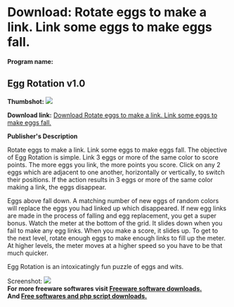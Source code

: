 # Download: Rotate eggs to make a link. Link some eggs to make eggs fall.

**Program name:**

## Egg Rotation v1.0

  
**Thumbshot:** ![](http://www.freewarefiles.com/screenshot/eggrotation_screen_md.jpg)   
  
**Download link:** [Download Rotate eggs to make a link. Link some eggs to make eggs fall.](http://freesoftwares.boysofts.com/Egg-Rotation-V_program_25420.html)  
  


**Publisher's Description**  
  


Rotate eggs to make a link. Link some eggs to make eggs fall. The objective of Egg Rotation is simple. Link 3 eggs or more of the same color to score points. The more eggs you link, the more points you score. Click on any 2 eggs which are adjacent to one another, horizontally or vertically, to switch their positions. If the action results in 3 eggs or more of the same color making a link, the eggs disappear. 

Eggs above fall down. A matching number of new eggs of random colors will replace the eggs you had linked up which disappeared. If new egg links are made in the process of falling and egg replacement, you get a super bonus. Watch the meter at the bottom of the grid. It slides down when you fail to make any egg links. When you make a score, it slides up. To get to the next level, rotate enough eggs to make enough links to fill up the meter. At higher levels, the meter moves at a higher speed so you have to be that much quicker. 

Egg Rotation is an intoxicatingly fun puzzle of eggs and wits. 

  
  
Screenshot: ![](http://www.freewarefiles.com/screenshot/eggrotation_screen.jpg)   
**For more freeware softwares visit [Freeware software downloads.](http://freesoftwares.boysofts.com/)**   
**And [Free softwares and php script downloads.](http://www.boysofts.com/)**
